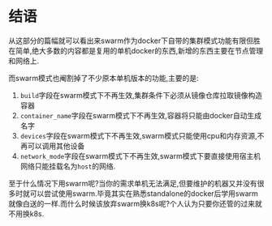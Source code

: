 # 结语

从这部分的篇幅就可以看出来swarm作为docker下自带的集群模式功能有限但胜在简单,绝大多数的内容都是复用的单机docker的东西,新增的东西主要在节点管理和网络上.

而swarm模式也阉割掉了不少原本单机版本的功能,主要的是:

1. `build`字段在swarm模式下不再生效,集群条件下必须从镜像仓库拉取镜像构造容器
2. `container_name`字段在swarm模式下不再生效,容器将只能由docker自动生成名字
3. `devices`字段在swarm模式下不再生效,swarm模式只能使用cpu和内存资源,不再可以调用其他设备
4. `network_mode`字段在swarm模式下不再生效,swarm模式下要直接使用宿主机网络只能挂载名为`host`的网络.

至于什么情况下用swarm呢?当你的需求单机无法满足,但要维护的机器又并没有很多时就可以尝试使用swarm.毕竟其实在熟悉standalone的docker后学用swarm就像白送的一样.而什么时候该放弃swarm换k8s呢?个人认为只要你还管的过来就不用换k8s.